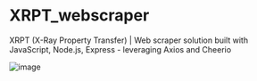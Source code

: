 # XRPT_webscraper
XRPT (X-Ray Property Transfer) | Web scraper solution built with JavaScript, Node.js, Express - leveraging Axios and Cheerio

![image](https://github.com/jShy-Dev/XRPT_webscraper/assets/109818307/369e33e7-2eaa-4c93-90e3-b6ab480efd84)
